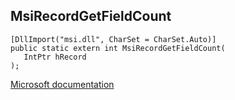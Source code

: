 ## MsiRecordGetFieldCount

```
[DllImport("msi.dll", CharSet = CharSet.Auto)]
public static extern int MsiRecordGetFieldCount(
   IntPtr hRecord
);
```

[Microsoft documentation](https://docs.microsoft.com/en-us/windows/win32/api/msi/nf-msi-msirecordgetfieldcount)
